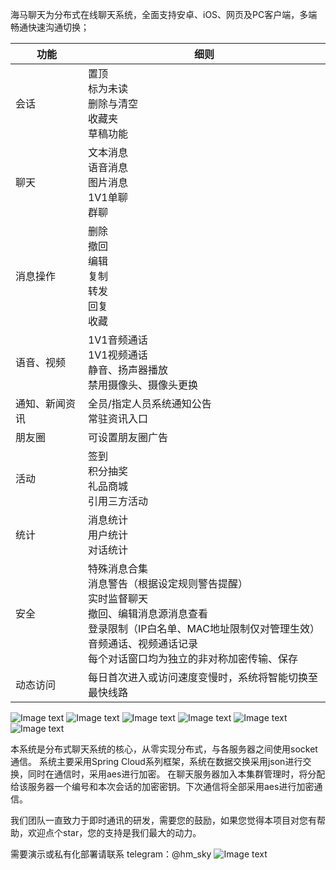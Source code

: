 海马聊天为分布式在线聊天系统，全面支持安卓、iOS、网页及PC客户端，多端畅通快速沟通切换；


| 功能           | 细则                                                                                                                                                                                                                  |
|----------------|-----------------------------------------------------------------------------------------------------------------------------------------------------------------------------------------------------------------------|
| 会话           | 置顶<br>标为未读<br>删除与清空<br>收藏夹<br>草稿功能                                                                                                                                                                  |
| 聊天           | 文本消息<br>语音消息<br>图片消息<br>1V1单聊<br>群聊                                                                                                                                                                   |
| 消息操作       | 删除<br>撤回<br>编辑<br>复制<br>转发<br>回复<br>收藏                                                                                                                                                                  |
| 语音、视频     | 1V1音频通话<br>1V1视频通话<br>静音、扬声器播放<br>禁用摄像头、摄像头更换                                                                                                                                              |
| 通知、新闻资讯 | 全员/指定人员系统通知公告<br>常驻资讯入口                                                                                                                                                                             |
| 朋友圈         | 可设置朋友圈广告                                                                                                                                                                                                      |
| 活动           | 签到<br>积分抽奖<br>礼品商城<br>引用三方活动                                                                                                                                                                          |
| 统计           | 消息统计<br>用户统计<br>对话统计                                                                                                                                                                                      |
| 安全           | 特殊消息合集<br>消息警告（根据设定规则警告提醒）<br>实时监督聊天<br>撤回、编辑消息源消息查看<br>登录限制（IP白名单、MAC地址限制仅对管理生效）<br>音频通话、视频通话记录<br>每个对话窗口均为独立的非对称加密传输、保存 |
| 动态访问       | 每日首次进入或访问速度变慢时，系统将智能切换至最快线路                                                                                                                                                                |

![Image text](https://github.com/block-666/block-im/blob/main/src/main/resources/static/img/2.gif)
![Image text](https://github.com/block-666/block-im/blob/main/src/main/resources/static/img/3.gif)
![Image text](https://github.com/block-666/block-im/blob/main/src/main/resources/static/img/4.jpg)
![Image text](https://github.com/block-666/block-im/blob/main/src/main/resources/static/img/a.gif)
![Image text](https://github.com/block-666/block-im/blob/main/src/main/resources/static/img/b.png)
![Image text](https://github.com/block-666/block-im/blob/main/src/main/resources/static/img/c.png)

本系统是分布式聊天系统的核心，从零实现分布式，与各服务器之间使用socket通信。 系统主要采用Spring Cloud系列框架，系统在数据交换采用json进行交换，同时在通信时，采用aes进行加密。 在聊天服务器加入本集群管理时，将分配给该服务器一个编号和本次会话的加密密钥。下次通信将全部采用aes进行加密通信。


我们团队一直致力于即时通讯的研发，需要您的鼓励，如果您觉得本项目对您有帮助，欢迎点个star，您的支持是我们最大的动力。


需要演示或私有化部署请联系
telegram：@hm_sky
![Image text](https://github.com/block-666/block-im/blob/main/src/main/resources/static/img/contact_way.jpg)
